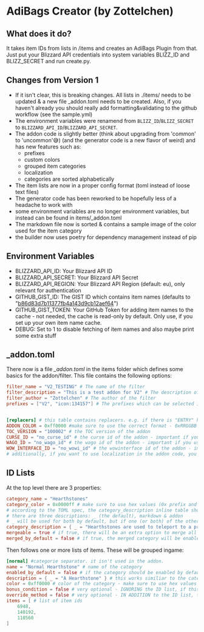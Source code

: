 # AdiBags Creator (by Zottelchen)

## What does it do?

It takes item IDs from lists in /items and creates an AdiBags Plugin from that. Just put your Blizzard API credentials into system variables BLIZZ_ID and BLIZZ_SECRET and run create.py.

## Changes from Version 1

* If it isn't clear, this is breaking changes. All lists in ./items/ needs to be updated & a new file _addon.toml needs to be created. Also, if you haven't already you should really add formatting&validating to the github workflow (see the sample.yml)
* The environment variables were renamend from `BLIZZ_ID`/`BLIZZ_SECRET` to `BLIZZARD_API_ID`/`BLIZZARD_API_SECRET`.
* The addon code is slightly better (think about upgrading from 'common' to 'uncommon'😅) (and the generator code is a new flavor of weird) and has new features such as:
    * prefixes
    * custom colors
    * grouped item categories
    * localization
    * categories are sorted alphabetically
* The item lists are now in a proper config format (toml instead of loose text files)
* The generator code has been reworked to be hopefully less of a headache to work with
* some environment variables are no longer environment variables, but instead can be found in items/_addon.toml
* The markdown file now is sorted & contains a sample image of the color used for the item category
* the builder now uses poetry for dependency management instead of pip

## Environment Variables

* BLIZZARD_API_ID: Your Blizzard API ID
* BLIZZARD_API_SECRET: Your Blizzard API Secret
* BLIZZARD_API_REGION: Your Blizzard API Region (default: eu), only relevant for authentication
* GITHUB_GIST_ID: The GIST ID which contains item names (defaults to "[b86d83d7b11377fb4a143d9cb12aef64](https://gist.github.com/Zottelchen/b86d83d7b11377fb4a143d9cb12aef64)")
* GITHUB_GIST_TOKEN: Your GitHub Token for adding item names to the cache - not needed, the cache is read-only by default. Only use, if you set up your own item name cache.
* DEBUG: Set to 1 to disable fetching of item names and also maybe print some extra stuff

## _addon.toml

There now is a file *_addon.toml* in the items folder which defines some basics for the addon/filter. This file contains the following options:

```toml
filter_name = "V2_TESTING" # The name of the filter
filter_description = "This is a test addon for V2" # The description of the filter
filter_author = "Zottelchen" # The author of the filter
prefixes = ["V2", "icon:134157"] # The prefixes which can be selected ingame. If you want to use an icon, use the icon: prefix


[replacers] # this table contains replacers. e.g. if there is "ENTRY" here, all files will replace "%ENTRY%" with whatever is defined below. The following are currently used:
ADDON_COLOR = 0xff0000 #make sure to use the correct format - 0xRRGGBB
TOC_VERSION = "100002" # the TOC version of the addon
CURSE_ID = "no_curse_id" # the curse id of the addon - important if you use BigWigsMods/packager
WAGO_ID = "no_wago_id" # the wago id of the addon - important if you use BigWigsMods/packager
WOW_INTERFACE_ID = "no_wowi_id" # the wowinterface id of the addon - important if you use BigWigsMods/packager
# additionally, if you want to use localization in the addon code, you can use something like "L.REPLACE.ENTRY". This will then be added to the localization file.
```

## ID Lists

At the top level there are 3 properties:

```toml
category_name = "Hearthstones"
category_color = 0x0000ff # make sure to use hex values (0x prefix and no "" around the value)
# according to the TOML spec, the category_description inline table should be in a single line
# there are three descriptions: _ (the default), markdown & addon
# _ will be used for both by default, but if one (or both) of the other two is defined, they will be used instead for their respective target
category_description = { _ = "Hearthstones are used to teleport to a previously visited location.", markdown = "This overwrites the description for markdown. It is optional, if not found, the default description is used instead.", addon = "This overwrites the description ingame. It is optional, if not found, the default description is used instead." }
mergeable = true # if true, there will be an extra option to merge all the subcategories of this file into one (default: false)
merged_by_default = false # if true, the merged category will be enabled by default (default: true, but will only take effect if mergeable above is enabled)
```

Then follows one or more lists of items. These will be grouped ingame:

```toml 
[normal] #categorie separator. it isn't used in the addon.
name = "Normal Hearthstone" # name of the category
enabled_by_default = false # if the category should be enabled by default - if this is missing, the creator assumes TRUE
description = { _ = "A Hearthstone" } # this works similiar to the category description
color = 0xff0000 # color of the category - make sure to use hex values (0x prefix and no "" around the value)
bonus_condition = false # very optional - IGNORING the ID list, if this is a method name (e.g. "C_ItemUpgrade.CanUpgradeItem") items returning true with that method will be in the category
override_method = false # very optional - IN ADDITION to the ID list, the item is checked against this method (e.g. "C_LegendaryCrafting.IsRuneforgeLegendary"). If the method returns FALSE, the item IS in the category
items = [ # list of item ids
    6948,
    140192,
    110560
]
```